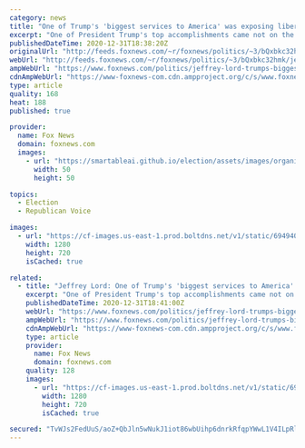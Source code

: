 ```yaml
---
category: news
title: "One of Trump's 'biggest services to America' was exposing liberal media: Jeffrey Lord"
excerpt: "One of President Trump's top accomplishments came not on the domestic policy or foreign policy front, but in simply exposing left-wing media figures for their biases, columnist and political analyst Jeffrey Lord said Wednesday on \"The Ingraham Angle.\""
publishedDateTime: 2020-12-31T18:38:20Z
originalUrl: "http://feeds.foxnews.com/~r/foxnews/politics/~3/bQxbkc32hmk/jeffrey-lord-trumps-biggest-services-america-exposing-liberal-media"
webUrl: "http://feeds.foxnews.com/~r/foxnews/politics/~3/bQxbkc32hmk/jeffrey-lord-trumps-biggest-services-america-exposing-liberal-media"
ampWebUrl: "https://www.foxnews.com/politics/jeffrey-lord-trumps-biggest-services-america-exposing-liberal-media.amp"
cdnAmpWebUrl: "https://www-foxnews-com.cdn.ampproject.org/c/s/www.foxnews.com/politics/jeffrey-lord-trumps-biggest-services-america-exposing-liberal-media.amp"
type: article
quality: 168
heat: 188
published: true

provider:
  name: Fox News
  domain: foxnews.com
  images:
    - url: "https://smartableai.github.io/election/assets/images/organizations/foxnews.com-50x50.jpg"
      width: 50
      height: 50

topics:
  - Election
  - Republican Voice

images:
  - url: "https://cf-images.us-east-1.prod.boltdns.net/v1/static/694940094001/56bf0c45-2743-4138-af2b-5e24826e33b5/85562153-2a5f-410b-b498-dbeec5bf791f/1280x720/match/image.jpg"
    width: 1280
    height: 720
    isCached: true

related:
  - title: "Jeffrey Lord: One of Trump's 'biggest services to America' was exposing liberal media"
    excerpt: "One of President Trump's top accomplishments came not on the domestic policy or foreign policy front, but in simply exposing left-wing media figures for their biases, columnist and political analyst Jeffrey Lord said Wednesday on \"The Ingraham Angle."
    publishedDateTime: 2020-12-31T18:41:00Z
    webUrl: "https://www.foxnews.com/politics/jeffrey-lord-trumps-biggest-services-america-exposing-liberal-media"
    ampWebUrl: "https://www.foxnews.com/politics/jeffrey-lord-trumps-biggest-services-america-exposing-liberal-media.amp"
    cdnAmpWebUrl: "https://www-foxnews-com.cdn.ampproject.org/c/s/www.foxnews.com/politics/jeffrey-lord-trumps-biggest-services-america-exposing-liberal-media.amp"
    type: article
    provider:
      name: Fox News
      domain: foxnews.com
    quality: 128
    images:
      - url: "https://cf-images.us-east-1.prod.boltdns.net/v1/static/694940094001/56bf0c45-2743-4138-af2b-5e24826e33b5/85562153-2a5f-410b-b498-dbeec5bf791f/1280x720/match/image.jpg"
        width: 1280
        height: 720
        isCached: true

secured: "TvWJs2FedUuS/aoZ+QbJln5wNukJ1iot86wbUihp6dnrkRfqpYWwL1V4ILpRlZn06FJFhyN/DT6G/QDZFOgxFfAkR9PLhvsL8Mb4VRzkEj7pnMLdzz5vgaDwBPzBfvzmZKhV7LqgF4R4AHftOU8LD2pQ845717R9KNBYuqDBE9aLQ5+seD/ZjImYtQJOvWOw7lCnE6L0NqYDY8z/YXFT5tP25eThDyfmd/kzIg28chyeXkufNUionWD4vmu72RHpzVgyPYO8zfLF64NTXKNpbD+lQ3mQRFKRWoGgxhJOROt24aDdPbCb8JjC8Adk4fHwpy/BaACCFc4VFS7uyHfUtYTHjZbzr5azExfcLLGRu7M=;7I1RGgUm9Br9wltH0PXnUw=="
---
```


